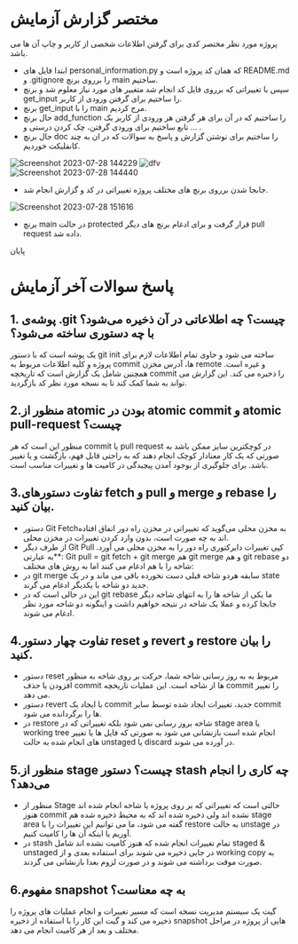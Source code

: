 
# مختصر گزارش آزمایش
پروژه مورد نظر مختصر کدی برای گرفتن اطلاعات شخصی از کاربر و چاپ آن ها می باشد. 
- ابتدا فایل های personal_information.py که همان کد پروژه است و README.md  و .gitignore را برروی برنچ main ساختیم.
- سپس با تغییراتی که برروی فایل کد انجام شد متغییر های مورد نیاز معلوم شد و برنچ get_input را ساختیم برای گرفتن ورودی از کاربر.
- برنچ get_input را با main مرج کردیم.
- حال برنچ add_function  را ساختیم که در آن برای هر گرفتن هر ورودی از کاربر یک تابع ساختیم برای ورودی گرفتن، چک کردن درستی و ... .
- حال برنچ doc را ساختیم برای نوشتن گزارش و پاسخ به سوالات که در ان به چند کانفلیکت خوردیم.
  
![Screenshot 2023-07-28 144229](https://github.com/far2000/AZ_Software/assets/45601809/27c3735b-48af-4c76-86ca-a623faefaa9d)
![dfv](https://github.com/far2000/AZ_Software/assets/45601809/b67680d1-6803-4fa2-9209-75ec7b1f2022)
![Screenshot 2023-07-28 144440](https://github.com/far2000/AZ_Software/assets/45601809/1ae7c5bb-075d-427e-9248-c694f31a6704)

- جابجا شدن برروی برنچ های مختلف پروژه تغییراتی در کد و گزارش انجام شد.

![Screenshot 2023-07-28 151616](https://github.com/far2000/AZ_Software/assets/45601809/d5c23649-5887-47d4-b4a1-53301a2cddb0)
- برنچ main در حالت protected قرار گرفت و برای ادغام برنچ های دیگر pull request داده شد.

 پایان

# پاسخ سوالات آخر آزمایش 

## 1. پوشه‌ی .git چیست؟ چه اطلاعاتی در آن ذخیره می‌شود؟ با چه دستوری ساخته می‌شود؟
یک پوشه است که با دستور git init ساخته می شود و حاوی تمام اطلاعات لازم برای پروژه و کلیه اطلاعات مربوط به commit ها، آدرس مخزن remote و غیره است. همچنین شامل یک گزارش است که تاریخچه commit را ذخیره می کند. این گزارش می تواند به شما کمک کند تا به نسخه مورد نظر کد بازگردید.

## 2.منظور از atomic بودن در atomic commit و atomic pull-request چیست؟
منظور این است که هر commit یا pull request در کوچکترین سایز ممکن باشد به صورتی که یک کار معنادار کوچک انجام دهند که به راحتی قابل فهم، بازگشت و یا تغییر باشد. برای جلوگیری از بوجود آمدن پیچیدگی در کامیت ها و تغییرات مناسب است.

## 3.تفاوت دستورهای fetch و pull و merge و rebase را بیان کنید.
* دستور Git Fetchبه مخزن محلی می‌گوید که تغییراتی در مخزن راه دور اتفاق افتاده اند به چه صورت است، بدون وارد کردن تغییرات در مخزن محلی.
* از طرف دیگر Git Pull کپی تغییرات دایرکتوری راه دور را به مخزن محلی می آورد.
**به عبارتی: Git pull = git fetch + git merge
هم git merge  و هم git rebase دو شاخه را با هم ادغام می کنند اما به روش های مختلف:
* در git merge سابقه هردو شاخه قبلی دست نخورده باقی می ماند و در یک state جدید دو شاخه با یکدیگر ادغام می گرند. 
* این در حالی است که در git rebase ما یکی از شاخه ها را به انتهای شاخه دیگر جابجا کرده و عملا یک شاخه در نتیجه خواهیم داشت و اینگونه دو شاخه مورد نظر ادغام می شوند.

## 4.تفاوت چهار دستور reset و revert و restore را بیان کنید.
- دستور reset مربوط به به روز رسانی شاخه شما، حرکت  بر روی شاخه به منظور افزودن یا حذف commit ها از شاخه است. این عملیات تاریخچه commit را تغییر می دهد.
- دستور revert با ایجاد یک commit جدید، تغییرات ایجاد شده توسط سایر commit ها را برگردانده می شود.
- در restore شاخه بروز رسانی نمی شود بلکه تغییراتی که در stage area یا working tree انجام شده است بازنشانی می شود به صورتی که فایل ها یا تغییر های انجام شده به حالت unstaged یا discard در آورده می شوند.

## 5.منظور از stage چیست؟ دستور stash چه کاری را انجام می‌دهد؟
- منظور از Stage حالتی است که تغییراتی که بر روی پروژه یا شاخه انجام شده اند هنوز commit نشده اند ولی ذخیره شده اند که به محیط ذخیره شده هم stage area گفته می شود، ما می توانیم این تغییرات را با restore به حالت unstage در آوریم یا اینکه آن ها را کامیت کنیم.
- در stash تمام تغییرات انجام شده که هنوز کامیت نشده اند شامل staged & unstaged در جایی ذخیره می شوند برای استفاده بعدی و از working copy به صورت موقت برداشته می شوند و در صورت لزوم بعدا بازنشانی می گردند.

## 6.مفهوم snapshot به چه معناست؟
گیت یک سیستم مدیریت نسخه است که مسیر تغییرات و انجام عملیات های پروژه را ذخیره می کند و گیت این کار را با استفاده از ذخیره snapshot هایی از پروژه در مراحل مختلف و بعد از هر کامیت انجام می دهد.
